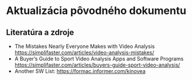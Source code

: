 # Aktualizácia pôvodného dokumentu

## Literatúra a zdroje

- The Mistakes Nearly Everyone Makes with Video Analysis <https://simplifaster.com/articles/video-analysis-mistakes/>
- A Buyer’s Guide to Sport Video Analysis Apps and Software Programs <https://simplifaster.com/articles/buyers-guide-sport-video-analysis/>
- Another SW List: https://formac.informer.com/kinovea